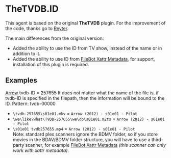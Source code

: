 # TheTVDB.ID
This agent is based on the original **TheTVDB** plugin. For the improvement of the code, thanks go to [Reyter](https://github.com/ReyterAK).

The main differences from the original version:
- Added the ability to use the ID from TV show, instead of the name or in addition to it.
- Added the ability to use ID from [FileBot Xattr Metadata](https://github.com/filebot/plex-agents), for support, installation of this plugin is required.

## Examples
[Arrow](https://thetvdb.com/series/arrow) tvdb-ID = 257655
It does not matter what the name of the file is, if tvdb-ID is specified in the filepath, then the information will be bound to the ID.
Pattern: tvdb-00000 

* `\tvdb-257655\s01e01.mkv` = `Arrow (2012) - s01e01 - Pilot`                                   
* `\we\like\what\TVDB-257655\we\do\s01e01.m2ts` = `Arrow (2012) - s01e01 - Pilot`
* `\s01e01 tvdb257655.mp4` = `Arrow (2012) - s01e01 - Pilot`                           
Note: standard plex scanners ignore the BDMV folder, so if you store movies in the BDAV/BDMV folder structure, you will have to use a third-party scanner, for example [FileBot Xattr Metadata](https://github.com/filebot/plex-agents) *(this scanner can only work with xattr metadata)*.

